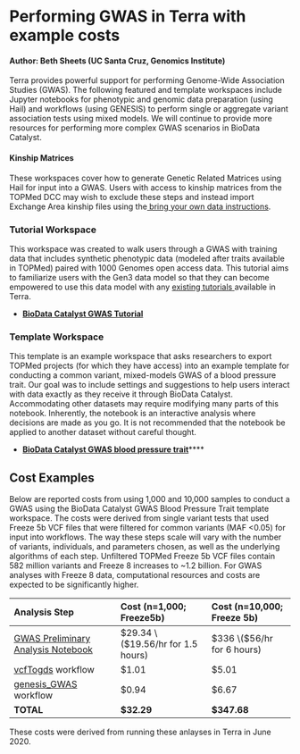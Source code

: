 # Performing GWAS in Terra with example costs

#### Author: Beth Sheets \(UC Santa Cruz, Genomics Institute\)

Terra provides powerful support for performing Genome-Wide Association Studies \(GWAS\). The following featured and template workspaces include Jupyter notebooks for phenotypic and genomic data preparation \(using Hail\) and workflows \(using GENESIS\) to perform single or aggregate variant association tests using mixed models. We will continue to provide more resources for performing more complex GWAS scenarios in BioData Catalyst. 

####  Kinship Matrices

These workspaces cover how to generate Genetic Related Matrices using Hail for input into a GWAS. Users with access to kinship matrices from the TOPMed DCC may wish to exclude these steps and instead import Exchange Area kinship files using the[ bring your own data instructions](https://bdcatalyst.gitbook.io/biodata-catalyst-documentation/analyze-data/terra/using-your-own-data-with-terra). 

### Tutorial Workspace

This workspace was created to walk users through a GWAS with training data that includes synthetic phenotypic data \(modeled after traits available in TOPMed\) paired with 1000 Genomes open access data. This tutorial aims to familiarize users with the Gen3 data model so that they can become empowered to use this data model with any [existing tutorials ](https://app.terra.bio/#library/showcase)available in Terra. 

* [**BioData Catalyst GWAS Tutorial**](https://terra.biodatacatalyst.nhlbi.nih.gov/#workspaces/biodata-catalyst/BioData%20Catalyst%20GWAS%201000%20Genomes%20Tutorial)

### Template Workspace

This template is an example workspace that asks researchers to export TOPMed projects \(for which they have access\) into an example template for conducting a common variant, mixed-models GWAS of a blood pressure trait. Our goal was to include settings and suggestions to help users interact with data exactly as they receive it through BioData Catalyst.  Accommodating other datasets may require modifying many parts of this notebook. Inherently, the notebook is an interactive analysis where decisions are made as you go. It is not recommended that the notebook be applied to another dataset without careful thought.

* [**BioData Catalyst GWAS blood pressure trait**](https://terra.biodatacatalyst.nhlbi.nih.gov/#workspaces/biodata-catalyst/BioData%20Catalyst%20GWAS%20blood%20pressure%20trait)\*\*\*\*

## Cost Examples

Below are reported costs from using 1,000 and 10,000 samples to conduct a GWAS using the BioData Catalyst GWAS Blood Pressure Trait template workspace. The costs were derived from single variant tests that used Freeze 5b VCF files that were filtered for common variants \(MAF &lt;0.05\) for input into workflows. The way these steps scale will vary with the number of variants, individuals, and parameters chosen, as well as the underlying algorithms of each step. Unfiltered TOPMed Freeze 5b VCF files contain 582 million variants and Freeze 8 increases to ~1.2 billion. For GWAS analyses with Freeze 8 data, computational resources and costs are expected to be significantly higher.

| Analysis Step | Cost \(n=1,000; Freeze5b\) | Cost \(n=10,000; Freeze 5b\) |
| :--- | :--- | :--- |
| [GWAS Preliminary Analysis Notebook](https://app.terra.bio/#workspaces/biodata-catalyst/BioData%20Catalyst%20GWAS%20blood%20pressure%20trait/notebooks/launch/2-GWAS-preliminary-analysis.ipynb) | $29.34 \($19.56/hr for 1.5 hours\) | $336 \($56/hr for 6 hours\) |
| [vcfTogds](https://dockstore.org/workflows/github.com/manning-lab/vcfToGds:master?tab=info) workflow | $1.01 | $5.01 |
| [genesis\_GWAS](https://dockstore.org/workflows/github.com/AnalysisCommons/genesis_wdl/genesis_GWAS:v1_4_1?tab=info) workflow | $0.94 | $6.67 |
| **TOTAL** | **$32.29** | **$347.68** |

These costs were derived from running these anlayses in Terra in June 2020.








